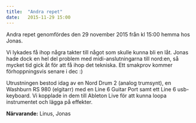 ```yaml
---
title:  "Andra repet"
date:   2015-11-29 15:00
---
```

Andra repet genomfördes den 29 november 2015 från kl 15:00 hemma hos Jonas.

<!--more-->

Vi lykades få ihop några takter till något som skulle kunna bli en låt. Jonas hade dock en hel del problem med midi-anslutningarna till nord:en, så mycket tid gick åt för att få ihop det tekniska. Ett smakprov kommer förhoppningsvis senare i dec :)

Utrustningen bestod idag av en Nord Drum 2 (analog trumsynt), en Washburn RS 980 (elgitarr) med en Line 6 Guitar Port samt ett Line 6 usb-keyboard. Vi kopplade in dem till Ableton Live för att kunna loopa instrumentet och lägga på effekter.

**Närvarande:** Linus, Jonas